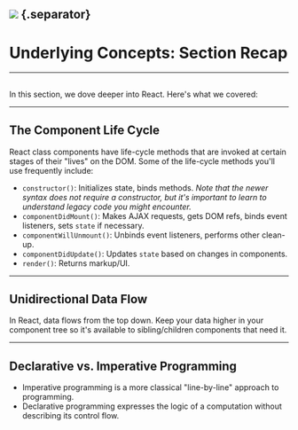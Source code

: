 ## ![](https://s3.amazonaws.com/python-ga/images/GA_Cog_Medium_White_RGB.png) {.separator}
<h1>Underlying Concepts: Section Recap</h1>

---

##

In this section, we dove deeper into React. Here's what we covered:

---

## The Component Life Cycle

React class components have life-cycle methods that are invoked at certain stages of their "lives" on the DOM. Some of the life-cycle methods you'll use frequently include:

  - `constructor()`: Initializes state, binds methods. _Note that the newer syntax does not require a constructor, but it's important to learn to understand legacy code you might encounter._
  - `componentDidMount()`: Makes AJAX requests, gets DOM refs, binds event listeners, sets `state` if necessary.
  - `componentWillUnmount()`: Unbinds event listeners, performs other clean-up.
  - `componentDidUpdate()`: Updates `state` based on changes in components.
  - `render()`: Returns markup/UI.

---

## Unidirectional Data Flow

In React, data flows from the top down. Keep your data higher in your component tree so it's available to sibling/children components that need it.

---

## Declarative vs. Imperative Programming

  - Imperative programming is a more classical "line-by-line" approach to programming.
  - Declarative programming expresses the logic of a computation without describing its control flow.
